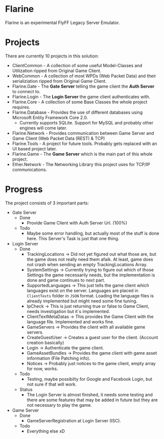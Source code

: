 # Flarine
Flarine is an experimental FlyFF Legacy Server Emulator.

# Projects
There are currently 10 projects in this solution:
* ClientCommon - A collection of some useful Model-Classes and Utilization ripped from Original Game Client.
* WebCommon - A collection of most WPDs (Web Packet Data) and their serializiation ripped from Original Game Client.
* Flarine.Gate - The **Gate Server** telling the game client the **Auth Server** to connect to.
* Flarine.Login - The **Login Server** the game client authenticates with.
* Flarine.Core - A collection of some Base Classes the whole project requires.
* Flarine.Database - Provides the use of different databases using Microsoft Entity Framework Core 2.0.
    * Currently supports SQLite. Support for MySQL and probably other engines will come later.
* Flarine.Network - Provides communication between Game Server and Game Client (Web Packet Data (REST) & TCP)
* Flarine.Tools - A project for future tools. Probably gets replaced with an UI based project later.
* Flarine.Game - The **Game Server** which is the main part of this whole project.
* Ether.Network - The Networking Library this project uses for TCP/IP communications.

# Progress
The project consists of 3 important parts:
* Gate Server
    * Done
        * Provide Game Client with Auth Server Url. (100%)
    * Todo
        * Maybe some error handling, but actually most of the stuff is done here. This Server's Task is just that one thing.
* Login Server
    * Done
        * TrackingLocations -> Did not yet figured out what those are, but the game does not really need them afaik. At least, game does not crash when sending an empty TrackingLocations Array.
        * SystemSettings -> Currently trying to figure out which of those Settings the game necessarily needs, but the implementation is done and game continues to next part.
        * SupportedLanguages -> This just tells the game client which languages exist on the server. Languages are placed in `ClientTexts` folder in `JSON` format. Loading the language files is already implemented but might need some fine tuning.
        * IpCheck -> This is just returning true or false to Game Client, needs investigation but it´s implemented.
        * ClientTextMetaDatas -> This provides the Game Client with the language file. Implemented and works fine.
        * GameServers -> Provides the client with all available game servers.
        * CreateGuestUser -> Creates a guest user for the client. (Account creation basically)
        * Login -> Authenticate the game client.
        * GameAssetBundles -> Provides the game client with game asset information (File Patching info).
        * Notices -> Probably just notices to the game client, empty array for now, works.
    * Todo
        * Testing, maybe possibilty for Google and Facebook Login, but not sure if that will work.
    * Status
        * The Login Server is almost finished, it needs some testing and there are some features that may be added in future but they are not necessary to play the game.
* Game Server
    * Done
        * GameServerRegistration at Login Server (ISC).
    * Todo
        * Everything else xD
